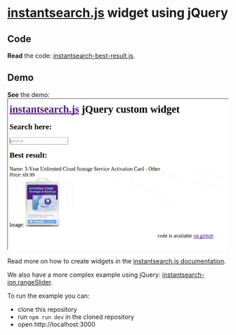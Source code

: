 # [instantsearch.js](https://community.algolia.com/instantsearch.js/) widget using jQuery

[demo]: ./demo.gif

## Code

**Read** the code: [instantsearch-best-result.js](./instantsearch-best-result.js).

## Demo

**See** the demo:
![Demo of the widget][demo]

Read more on how to create widgets in
the [instantsearch.js documentation](https://community.algolia.com/instantsearch.js/documentation/#custom-widgets).

We also have a more complex example using jQuery: [instantsearch-ion.rangeSlider](https://github.com/instantsearch/instantsearch-ion.rangeSlider).

To run the example you can:
  + clone this repository
  + run `npm run dev` in the cloned repository
  + open http://localhost:3000

